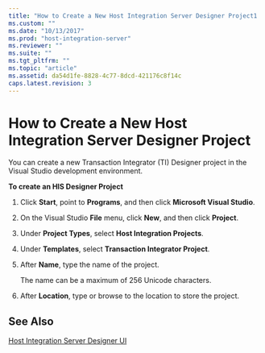 ```yaml
---
title: "How to Create a New Host Integration Server Designer Project1 | Microsoft Docs"
ms.custom: ""
ms.date: "10/13/2017"
ms.prod: "host-integration-server"
ms.reviewer: ""
ms.suite: ""
ms.tgt_pltfrm: ""
ms.topic: "article"
ms.assetid: da54d1fe-8828-4c77-8dcd-421176c8f14c
caps.latest.revision: 3
---
```

# How to Create a New Host Integration Server Designer Project
You can create a new Transaction Integrator (TI) Designer project in the Visual Studio development environment.  
  
 **To create an HIS Designer Project**  
  
1.  Click **Start**, point to **Programs**, and then click **Microsoft Visual Studio**.  
  
2.  On the Visual Studio **File** menu, click **New**, and then click **Project**.  
  
3.  Under **Project Types**, select **Host Integration Projects**.  
  
4.  Under **Templates**, select **Transaction Integrator Project**.  
  
5.  After **Name**, type the name of the project.  
  
     The name can be a maximum of 256 Unicode characters.  
  
6.  After **Location**, type or browse to the location to store the project.  
  
## See Also  
 [Host Integration Server Designer UI](../Topic/Host%20Integration%20Server%20Designer%20UI2.md)